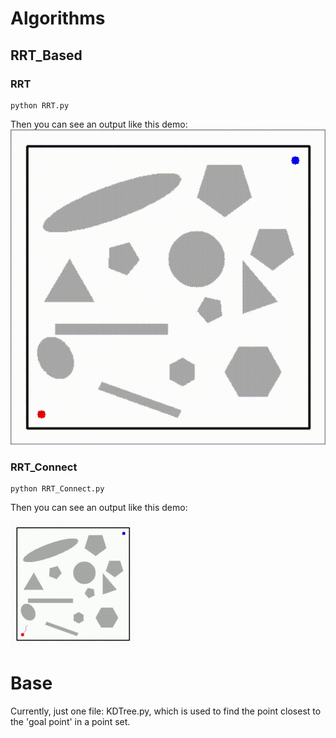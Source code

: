 # Algorithms
## RRT_Based
### RRT
```
python RRT.py
```
Then you can see an output like this demo:
![image](https://github.com/Yang-Yefeng/PathPlanningAlgorithms/blob/main/somefigures/video/RRT.gif)
### RRT_Connect
```
python RRT_Connect.py
```
Then you can see an output like this demo:

![image](https://github.com/Yang-Yefeng/PathPlanningAlgorithms/blob/main/somefigures/video/rrt_connect.gif)
# Base
Currently, just one file: KDTree.py, which is used to find the point closest to the 'goal point' in a point set.
